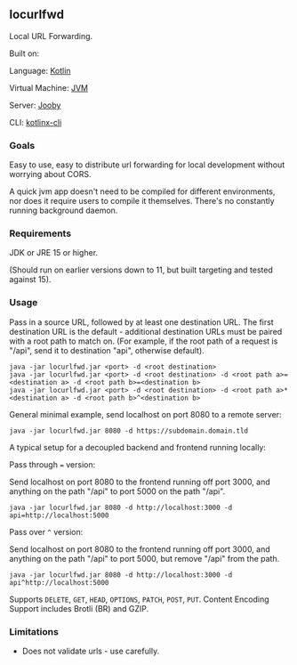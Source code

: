 ## locurlfwd

Local URL Forwarding.

Built on:

Language: [Kotlin](https://kotlinlang.org/)

Virtual Machine: [JVM](https://jdk.java.net/15/)

Server: [Jooby](https://jooby.io/)

CLI: [kotlinx-cli](https://github.com/Kotlin/kotlinx-cli)

### Goals

Easy to use, easy to distribute url forwarding for local development without worrying about CORS. 

A quick jvm app doesn't need to be compiled for different environments, 
nor does it require users to compile it themselves. There's no constantly running background daemon.

### Requirements

JDK or JRE 15 or higher.

(Should run on earlier versions down to 11, but built targeting and tested against 15).

### Usage

Pass in a source URL, followed by at least one destination URL.
The first destination URL is the default - additional destination URLs must be paired with a root path to match on.
(For example, if the root path of a request is "/api", send it to destination "api", otherwise default).

```shell
java -jar locurlfwd.jar <port> -d <root destination>
java -jar locurlfwd.jar <port> -d <root destination> -d <root path a>=<destination a> -d <root path b>=<destination b>
java -jar locurlfwd.jar <port> -d <root destination> -d <root path a>*<destination a> -d <root path b>^<destination b>
```

General minimal example, send localhost on port 8080 to a remote server:

```shell
java -jar locurlfwd.jar 8080 -d https://subdomain.domain.tld
```

A typical setup for a decoupled backend and frontend running locally:

Pass through `=` version:

Send localhost on port 8080 to the frontend running off port 3000, and anything on the path "/api" to port 5000 on the path "/api".

```shell
java -jar locurlfwd.jar 8080 -d http://localhost:3000 -d api=http://localhost:5000
```

Pass over `^` version:

Send localhost on port 8080 to the frontend running off port 3000, and anything on the path "/api" to port 5000, but remove "/api" from the path.

```shell
java -jar locurlfwd.jar 8080 -d http://localhost:3000 -d api^http://localhost:5000
```

Supports `DELETE`, `GET`, `HEAD`, `OPTIONS`, `PATCH`, `POST`, `PUT`.
Content Encoding Support includes Brotli (BR) and GZIP.

### Limitations

* Does not validate urls - use carefully.